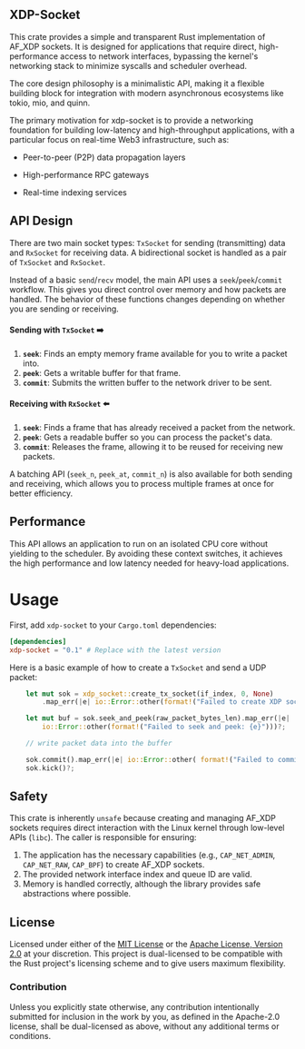 ## XDP-Socket

This crate provides a simple and transparent Rust implementation of AF_XDP sockets. It is designed for applications that require direct, high-performance access to network interfaces, bypassing the kernel's networking stack to minimize syscalls and scheduler overhead.

The core design philosophy is a minimalistic API, making it a flexible building block for integration with modern asynchronous ecosystems like tokio, mio, and quinn.

The primary motivation for xdp-socket is to provide a networking foundation for building low-latency and high-throughput applications, with a particular focus on real-time Web3 infrastructure, such as:

 - Peer-to-peer (P2P) data propagation layers

 - High-performance RPC gateways

 - Real-time indexing services

## API Design

There are two main socket types: `TxSocket` for sending (transmitting) data and `RxSocket` for receiving data. A bidirectional socket is handled as a pair of `TxSocket` and `RxSocket`.

Instead of a basic `send`/`recv` model, the main API uses a `seek`/`peek`/`commit` workflow. This gives you direct control over memory and how packets are handled. The behavior of these functions changes depending on whether you are sending or receiving.

#### Sending with `TxSocket` ➡️
1.  **`seek`**: Finds an empty memory frame available for you to write a packet into.
2.  **`peek`**: Gets a writable buffer for that frame.
3.  **`commit`**: Submits the written buffer to the network driver to be sent.

#### Receiving with `RxSocket` ⬅️
1.  **`seek`**: Finds a frame that has already received a packet from the network.
2.  **`peek`**: Gets a readable buffer so you can process the packet's data.
3.  **`commit`**: Releases the frame, allowing it to be reused for receiving new packets.

A batching API (`seek_n`, `peek_at`, `commit_n`) is also available for both sending and receiving, which allows you to process multiple frames at once for better efficiency.

## Performance

This API allows an application to run on an isolated CPU core without yielding to the scheduler. By avoiding these context switches, it achieves the high performance and low latency needed for heavy-load applications.

# Usage

First, add `xdp-socket` to your `Cargo.toml` dependencies:

```toml
[dependencies]
xdp-socket = "0.1" # Replace with the latest version
```

Here is a basic example of how to create a `TxSocket` and send a UDP packet:

```rust
    let mut sok = xdp_socket::create_tx_socket(if_index, 0, None)
        .map_err(|e| io::Error::other(format!("Failed to create XDP socket: {e}")))?;

    let mut buf = sok.seek_and_peek(raw_packet_bytes_len).map_err(|e|
        io::Error::other(format!("Failed to seek and peek: {e}")))?;

    // write packet data into the buffer

    sok.commit().map_err(|e| io::Error::other( format!("Failed to commit buffer in RX ring: {e}")))?;
    sok.kick()?;
```

## Safety

This crate is inherently `unsafe` because creating and managing AF_XDP sockets requires direct interaction with the Linux kernel through low-level APIs (`libc`). The caller is responsible for ensuring:

1.  The application has the necessary capabilities (e.g., `CAP_NET_ADMIN`, `CAP_NET_RAW`, `CAP_BPF`) to create AF_XDP sockets.
2.  The provided network interface index and queue ID are valid.
3.  Memory is handled correctly, although the library provides safe abstractions where possible.

## License

Licensed under either of the [MIT License](LICENSE-MIT) or the [Apache License, Version 2.0](LICENSE-APACHE) at your discretion. This project is dual-licensed to be compatible with the Rust project's licensing scheme and to give users maximum flexibility.

### Contribution

Unless you explicitly state otherwise, any contribution intentionally submitted for inclusion in the work by you, as defined in the Apache-2.0 license, shall be dual-licensed as above, without any additional terms or conditions.